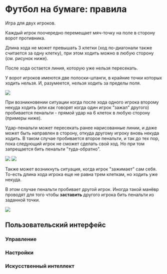 Футбол на бумаге: правила
=========================

Игра для двух игроков.

Каждый игрок поочередно перемещает мяч-точку на поле в сторону ворот противника.

Длина хода не может превышать 3 клетки (ход по-диагонали также считается за одну
клетку), при этом ходить можно в любую сторону (см. рисунок ниже).

После хода остается линия, которую уже нельзя пересекать.

У ворот игроков имеются две полоски-штанги, в крайние точки которых ходить нельзя.
И, разумеется, нельзя ходить за пределы поля.

![](https://raw.github.com/kia84/paper_football/master/rules/img/01_steps_example.png)

При возникновении ситуации когда после хода одного игрока второму некуда
ходить (или как говорят когда один игрок "зажал" другого) пробивается
пенальти - прямой удар на 6 клеток в любую сторону (примеры ниже).

Удар-пенальти может пересекать ранее нарисованные линии, и даже может быть
направлен в сторону, откуда другому игроку вновь некуда ходить. В таком случае
пробивается второе пенальти, и так до тех пор, пока следующий игрок не сможет
сделать свой ход.
Но при том запрещается бить пенальти "туда-обратно".

![](https://raw.github.com/kia84/paper_football/master/rules/img/02_penalty_example.png)
![](https://raw.github.com/kia84/paper_football/master/rules/img/03_multi_penalty_example.png)

Также может возникнуть ситуация, когда игрок "зажимает" сам себя.
То-есть длина хода игрока еще не равна трем клеткам, но ходить уже некуда.

В этом случае пенальти пробивает другой игрок. Иногда такой манёвр проводят для того
чтобы **заставить** другого игрока бить пенальти из заданной точки.

![](https://raw.github.com/kia84/paper_football/master/rules/img/04_self_clamp.png)

## Пользовательский интерфейс

### Управление

### Настройки

### Искусственный интеллект
